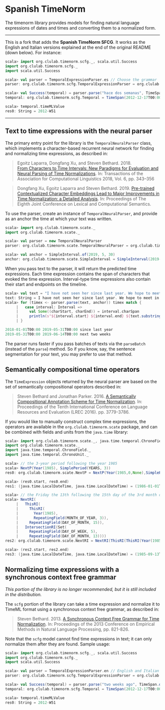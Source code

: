 # Spanish TimeNorm

The timenorm library provides models for finding natural language expressions
of dates and times and converting them to a normalized form.

***

This is a fork that adds the **Spanish TimeNorm SFCG**. It works as the English
and Italian versions explained at the end of the original README (down below). 
For instance:

```scala
scala> import org.clulab.timenorm.scfg._, scala.util.Success
import org.clulab.timenorm.scfg._
import scala.util.Success

scala> val parser = TemporalExpressionParser.es // Choose the grammar
parser: org.clulab.timenorm.scfg.TemporalExpressionParser = org.clulab.timenorm.scfg.TemporalExpressionParser@1815577b

scala> val Success(temporal) = parser.parse("hace dos semanas", TimeSpan.of(2013, 1, 4)) // Input the timex and the anchor
temporal: org.clulab.timenorm.scfg.Temporal = TimeSpan(2012-12-17T00:00Z,2012-12-24T00:00Z,Period(Map(Weeks -> 1),Exact),Exact)

scala> temporal.timeMLValue
res0: String = 2012-W51
```

***

## Text to time expressions with the neural parser

The primary entry point for the library is the `TemporalNeuralParser` class,
which implements a character-based recurrent neural network for finding and
normalizing time expressions, as described in:

> Egoitz Laparra, Dongfang Xu, and Steven Bethard. 2018.	
> [From Characters to Time Intervals: New Paradigms for Evaluation and Neural Parsing of Time Normalizations](https://www.mitpressjournals.org/doi/pdf/10.1162/tacl_a_00025).
> In: Transactions of the Association for Computational Linguistics 2018, Vol. 6, pp. 343–356

> Dongfang Xu, Egoitz Laparra and Steven Bethard. 2019.
> [Pre-trained Contextualized Character Embeddings Lead to Major Improvements in Time Normalization: a Detailed Analysis](https://www.aclweb.org/anthology/S19-1008).
> In: Proceedings of The Eighth Joint Conference on Lexical and Computational Semantics.

To use the parser, create an instance of `TemporalNeuralParser`, and provide
as an anchor the time at which your text was written.

```scala
scala> import org.clulab.timenorm.scate._
import org.clulab.timenorm.scate._

scala> val parser = new TemporalNeuralParser
parser: org.clulab.timenorm.scate.TemporalNeuralParser = org.clulab.timenorm.scate.TemporalNeuralParser@44c2e8a8

scala> val anchor = SimpleInterval.of(2019, 5, 30)
anchor: org.clulab.timenorm.scate.SimpleInterval = SimpleInterval(2019-05-30T00:00,2019-05-31T00:00)
```

When you pass text to the parser, it will return the predicted time
expressions. Each time expression contains the span of characters that evoked
the time expression. Interval-type time expressions also contain their start
and endpoints on the timeline. 

```scala
scala> val text = "I have not seen her since last year. We hope to meet in the next two weeks."
text: String = I have not seen her since last year. We hope to meet in the next two weeks.
scala> for (timex <- parser.parse(text, anchor)) timex match {
     |   case interval: Interval =>
     |     val Some((charStart, charEnd)) = interval.charSpan
     |     println(s"${interval.start} ${interval.end} ${text.substring(charStart, charEnd)}")
     | }

2018-01-01T00:00 2019-05-31T00:00 since last year
2019-05-31T00:00 2019-06-14T00:00 next two weeks
```

The parser runs faster if you pass batches of texts via the `parseBatch`
(instead of the `parse`) method. So if you know, say, the sentence segmentation
for your text, you may prefer to use that method.

## Semantically compositional time operators

The `TimeExpression` objects returned by the neural parser are based on the set
of semantically compositional operators described in:

> Steven Bethard and Jonathan Parker. 2016.
> [A Semantically Compositional Annotation Scheme for Time Normalization](http://www.lrec-conf.org/proceedings/lrec2016/pdf/288_Paper.pdf).
> In: Proceedings of the Tenth International Conference on Language
> Resources and Evaluation (LREC 2016). pp. 3779-3786.

If you would like to manually construct complex time expressions, the operators
are available in the `org.clulab.timenorm.scate` package, and can be combined
with fields and units from the `java.time` library:

```scala
scala> import org.clulab.timenorm.scate._, java.time.temporal.ChronoField._, java.time.temporal.ChronoUnit._
import org.clulab.timenorm.scate._
import java.time.temporal.ChronoField._
import java.time.temporal.ChronoUnit._

scala> // the 3-year period following the year 1985
scala> NextP(Year(1985), SimplePeriod(YEARS, 3))
res0: org.clulab.timenorm.scate.NextP = NextP(Year(1985,0,None),SimplePeriod(Years,IntNumber(3,None),None,None),None)

scala> (res0.start, res0.end)
res1: (java.time.LocalDateTime, java.time.LocalDateTime) = (1986-01-01T00:00,1989-01-01T00:00)

scala> // the Friday the 13th following the 15th day of the 3rd month of 1985
scala> NextRI(
     |   ThisRI(
     |     ThisRI(
     |       Year(1985),
     |       RepeatingField(MONTH_OF_YEAR, 3)),
     |     RepeatingField(DAY_OF_MONTH, 15)),
     |   IntersectionRI(Set(
     |     RepeatingField(DAY_OF_WEEK, 5),
     |     RepeatingField(DAY_OF_MONTH, 13))))
res2: org.clulab.timenorm.scate.NextRI = NextRI(ThisRI(ThisRI(Year(1985,0,None),RepeatingField(MonthOfYear,3,None,None),None),RepeatingField(DayOfMonth,15,None,None),None),IntersectionRI(Set(RepeatingField(DayOfWeek,5,None,None), RepeatingField(DayOfMonth,13,None,None)),None),<function1>,None)

scala> (res2.start, res2.end)
res3: (java.time.LocalDateTime, java.time.LocalDateTime) = (1985-09-13T00:00,1985-09-14T00:00)
```

## Normalizing time expressions with a synchronous context free grammar

*This portion of the library is no longer recommended, but it is still included
in the distribution.*

The `scfg` portion of the library can take a time expression and normalize it
to TimeML format using a synchronous context free grammar, as described in:

> Steven Bethard. 2013.
> [A Synchronous Context Free Grammar for Time Normalization](http://www.aclweb.org/anthology/D13-1078).
> In: Proceedings of the 2013 Conference on Empirical Methods in Natural
> Language Processing, pp. 821-826.

Note that the `scfg` model cannot find time expressions in text; it can only
normalize them after they are found. Sample usage:

```scala
scala> import org.clulab.timenorm.scfg._, scala.util.Success
import org.clulab.timenorm.scfg._
import scala.util.Success

scala> val parser = TemporalExpressionParser.en // English and Italian available
parser: org.clulab.timenorm.scfg.TemporalExpressionParser = org.clulab.timenorm.scfg.TemporalExpressionParser@d653e41

scala> val Success(temporal) = parser.parse("two weeks ago", TimeSpan.of(2013, 1, 4))
temporal: org.clulab.timenorm.scfg.Temporal = TimeSpan(2012-12-17T00:00Z,2012-12-24T00:00Z,Period(Map(Weeks -> 1),Exact),Exact)

scala> temporal.timeMLValue
res0: String = 2012-W51
```
